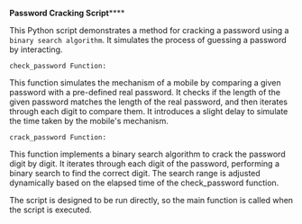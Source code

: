 **Password Cracking Script******


This Python script demonstrates a method for cracking a password using a `binary search algorithm`. It simulates the process of guessing a password by interacting.


`check_password Function:`

This function simulates the mechanism of a mobile by comparing a given password with a pre-defined real password.
It checks if the length of the given password matches the length of the real password, and then iterates through each digit to compare them.
It introduces a slight delay to simulate the time taken by the mobile's mechanism.

`crack_password Function:`

This function implements a binary search algorithm to crack the password digit by digit.
It iterates through each digit of the password, performing a binary search to find the correct digit.
The search range is adjusted dynamically based on the elapsed time of the check_password function.


The script is designed to be run directly, so the main function is called when the script is executed.

